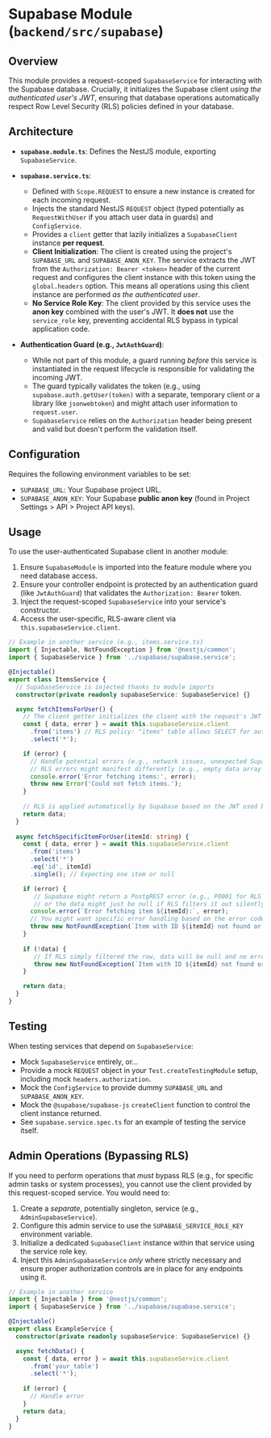 # Supabase Module (`backend/src/supabase`)

## Overview
This module provides a request-scoped `SupabaseService` for interacting with the Supabase database. Crucially, it initializes the Supabase client *using the authenticated user's JWT*, ensuring that database operations automatically respect Row Level Security (RLS) policies defined in your database.

## Architecture

- **`supabase.module.ts`**: Defines the NestJS module, exporting `SupabaseService`.
- **`supabase.service.ts`**:
  - Defined with `Scope.REQUEST` to ensure a new instance is created for each incoming request.
  - Injects the standard NestJS `REQUEST` object (typed potentially as `RequestWithUser` if you attach user data in guards) and `ConfigService`.
  - Provides a `client` getter that lazily initializes a `SupabaseClient` instance **per request**.
  - **Client Initialization**: The client is created using the project's `SUPABASE_URL` and `SUPABASE_ANON_KEY`. The service extracts the JWT from the `Authorization: Bearer <token>` header of the current request and configures the client instance with this token using the `global.headers` option. This means all operations using this client instance are performed *as the authenticated user*.
  - **No Service Role Key**: The client provided by this service uses the **anon key** combined with the user's JWT. It **does not** use the `service_role` key, preventing accidental RLS bypass in typical application code.

- **Authentication Guard (e.g., `JwtAuthGuard`)**: 
  - While not part of this module, a guard running *before* this service is instantiated in the request lifecycle is responsible for validating the incoming JWT.
  - The guard typically validates the token (e.g., using `supabase.auth.getUser(token)` with a separate, temporary client or a library like `jsonwebtoken`) and might attach user information to `request.user`.
  - `SupabaseService` relies on the `Authorization` header being present and valid but doesn't perform the validation itself.

## Configuration

Requires the following environment variables to be set:
- `SUPABASE_URL`: Your Supabase project URL.
- `SUPABASE_ANON_KEY`: Your Supabase **public anon key** (found in Project Settings > API > Project API keys).

## Usage

To use the user-authenticated Supabase client in another module:
1. Ensure `SupabaseModule` is imported into the feature module where you need database access.
2. Ensure your controller endpoint is protected by an authentication guard (like `JwtAuthGuard`) that validates the `Authorization: Bearer` token.
3. Inject the request-scoped `SupabaseService` into your service's constructor.
4. Access the user-specific, RLS-aware client via `this.supabaseService.client`.

```typescript
// Example in another service (e.g., items.service.ts)
import { Injectable, NotFoundException } from '@nestjs/common';
import { SupabaseService } from '../supabase/supabase.service';

@Injectable()
export class ItemsService {
  // SupabaseService is injected thanks to module imports
  constructor(private readonly supabaseService: SupabaseService) {}

  async fetchItemsForUser() {
    // The client getter initializes the client with the request's JWT
    const { data, error } = await this.supabaseService.client
      .from('items') // RLS policy: "items" table allows SELECT for authenticated users on their own items
      .select('*');

    if (error) {
      // Handle potential errors (e.g., network issues, unexpected Supabase errors)
      // RLS errors might manifest differently (e.g., empty data array rather than explicit error)
      console.error('Error fetching items:', error);
      throw new Error('Could not fetch items.');
    }
    
    // RLS is applied automatically by Supabase based on the JWT used by the client
    return data;
  }
  
  async fetchSpecificItemForUser(itemId: string) {
    const { data, error } = await this.supabaseService.client
      .from('items')
      .select('*')
      .eq('id', itemId)
      .single(); // Expecting one item or null

    if (error) {
       // Supabase might return a PostgREST error (e.g., P0001 for RLS violation if trying to access someone else's item)
       // or the data might just be null if RLS filters it out silently.
      console.error(`Error fetching item ${itemId}:`, error);
      // You might want specific error handling based on the error code or lack of data
      throw new NotFoundException(`Item with ID ${itemId} not found or access denied.`);
    }
    
    if (!data) {
       // If RLS simply filtered the row, data will be null and no error thrown
       throw new NotFoundException(`Item with ID ${itemId} not found or access denied.`);
    }

    return data;
  }
}
```

## Testing

When testing services that depend on `SupabaseService`:
- Mock `SupabaseService` entirely, or...
- Provide a mock `REQUEST` object in your `Test.createTestingModule` setup, including mock `headers.authorization`.
- Mock the `ConfigService` to provide dummy `SUPABASE_URL` and `SUPABASE_ANON_KEY`.
- Mock the `@supabase/supabase-js` `createClient` function to control the client instance returned.
- See `supabase.service.spec.ts` for an example of testing the service itself.

## Admin Operations (Bypassing RLS)

If you need to perform operations that *must* bypass RLS (e.g., for specific admin tasks or system processes), you cannot use the client provided by this request-scoped service. You would need to:
1. Create a *separate*, potentially singleton, service (e.g., `AdminSupabaseService`).
2. Configure this admin service to use the `SUPABASE_SERVICE_ROLE_KEY` environment variable.
3. Initialize a dedicated `SupabaseClient` instance within that service using the service role key.
4. Inject this `AdminSupabaseService` *only* where strictly necessary and ensure proper authorization controls are in place for any endpoints using it.

```typescript
// Example in another service
import { Injectable } from '@nestjs/common';
import { SupabaseService } from '../supabase/supabase.service';

@Injectable()
export class ExampleService {
  constructor(private readonly supabaseService: SupabaseService) {}

  async fetchData() {
    const { data, error } = await this.supabaseService.client
      .from('your_table')
      .select('*');
      
    if (error) {
      // Handle error
    }
    return data;
  }
}
``` 
